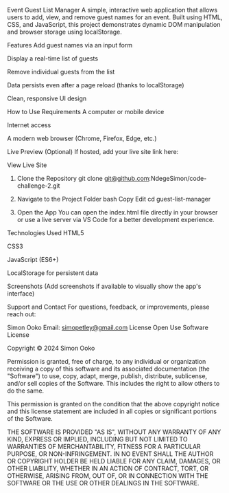 Event Guest List Manager
A simple, interactive web application that allows users to add, view, and remove guest names for an event. Built using HTML, CSS, and JavaScript, this project demonstrates dynamic DOM manipulation and browser storage using localStorage.

 Features
Add guest names via an input form

 Display a real-time list of guests

 Remove individual guests from the list

 Data persists even after a page reload (thanks to localStorage)

 Clean, responsive UI design

 How to Use
Requirements
A computer or mobile device

Internet access

A modern web browser (Chrome, Firefox, Edge, etc.)

Live Preview (Optional)
If hosted, add your live site link here:

 View Live Site
1. Clone the Repository
 git clone git@github.com:NdegeSimon/code-challenge-2.git


2. Navigate to the Project Folder
bash
Copy
Edit
cd guest-list-manager
3. Open the App
You can open the index.html file directly in your browser or use a live server via VS Code for a better development experience.

 Technologies Used
HTML5

CSS3

JavaScript (ES6+)

LocalStorage for persistent data

 Screenshots
(Add screenshots if available to visually show the app's interface)

Support and Contact
For questions, feedback, or improvements, please reach out:

Simon Ooko
 Email: simopetley@gmail.com
 License
Open Use Software License

Copyright © 2024 Simon Ooko

Permission is granted, free of charge, to any individual or organization receiving a copy of this software and its associated documentation (the "Software")
to use, copy, adapt, merge, publish, distribute, sublicense, and/or sell copies of the Software. This includes the right to allow others to do the same.

This permission is granted on the condition that the above copyright notice and this license statement are included in all copies or significant portions of the Software.

THE SOFTWARE IS PROVIDED "AS IS", WITHOUT ANY WARRANTY OF ANY KIND, EXPRESS OR IMPLIED, INCLUDING BUT NOT LIMITED TO WARRANTIES OF MERCHANTABILITY,
FITNESS FOR A PARTICULAR PURPOSE, OR NON-INFRINGEMENT. IN NO EVENT SHALL THE AUTHOR OR COPYRIGHT HOLDER BE HELD LIABLE FOR ANY CLAIM, DAMAGES, OR OTHER LIABILITY,
WHETHER IN AN ACTION OF CONTRACT, TORT, OR OTHERWISE, ARISING FROM, OUT OF, OR IN CONNECTION WITH THE SOFTWARE OR THE USE OR OTHER DEALINGS IN THE SOFTWARE.


